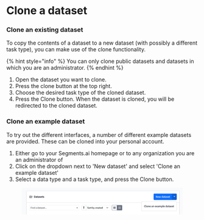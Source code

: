 # Clone a dataset

### Clone an existing dataset

To copy the contents of a dataset to a new dataset (with possibly a different task type), you can make use of the clone functionality.

{% hint style="info" %}
You can only clone public datasets and datasets in which you are an administrator.
{% endhint %}

1. Open the dataset you want to clone.
2. Press the clone button at the top right.
3. Choose the desired task type of the cloned dataset.
4. Press the Clone button. When the dataset is cloned, you will be redirected to the cloned dataset.

### Clone an example dataset

To try out the different interfaces, a number of different example datasets are provided. These can be cloned into your personal account.

1. Either go to your Segments.ai homepage or to any organization you are an administrator of
2. Click on the dropdown next to 'New dataset' and select 'Clone an example dataset'
3. Select a data type and a task type, and press the Clone button.

<figure><img src="../.gitbook/assets/Screenshot 2024-03-27 at 14.30.27.png" alt=""><figcaption></figcaption></figure>
